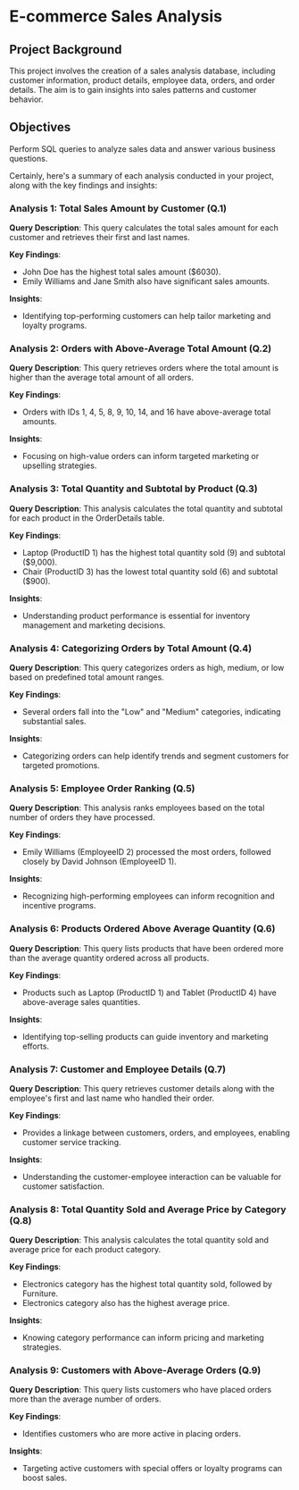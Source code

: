 # E-commerce Sales Analysis

## Project Background
This project involves the creation of a sales analysis database, including customer information, product details, employee data, orders, and order details. The aim is to gain insights into sales patterns and customer behavior.

## Objectives
Perform SQL queries to analyze sales data and answer various business questions.

Certainly, here's a summary of each analysis conducted in your project, along with the key findings and insights:

### Analysis 1: Total Sales Amount by Customer (Q.1)

**Query Description**: This query calculates the total sales amount for each customer and retrieves their first and last names.

**Key Findings**:
- John Doe has the highest total sales amount ($6030).
- Emily Williams and Jane Smith also have significant sales amounts.

**Insights**:
- Identifying top-performing customers can help tailor marketing and loyalty programs.

### Analysis 2: Orders with Above-Average Total Amount (Q.2)

**Query Description**: This query retrieves orders where the total amount is higher than the average total amount of all orders.

**Key Findings**:
- Orders with IDs 1, 4, 5, 8, 9, 10, 14, and 16 have above-average total amounts.

**Insights**:
- Focusing on high-value orders can inform targeted marketing or upselling strategies.

### Analysis 3: Total Quantity and Subtotal by Product (Q.3)

**Query Description**: This analysis calculates the total quantity and subtotal for each product in the OrderDetails table.

**Key Findings**:
- Laptop (ProductID 1) has the highest total quantity sold (9) and subtotal ($9,000).
- Chair (ProductID 3) has the lowest total quantity sold (6) and subtotal ($900).

**Insights**:
- Understanding product performance is essential for inventory management and marketing decisions.

### Analysis 4: Categorizing Orders by Total Amount (Q.4)

**Query Description**: This query categorizes orders as high, medium, or low based on predefined total amount ranges.

**Key Findings**:
- Several orders fall into the "Low" and "Medium" categories, indicating substantial sales.

**Insights**:
- Categorizing orders can help identify trends and segment customers for targeted promotions.

### Analysis 5: Employee Order Ranking (Q.5)

**Query Description**: This analysis ranks employees based on the total number of orders they have processed.

**Key Findings**:
- Emily Williams (EmployeeID 2) processed the most orders, followed closely by David Johnson (EmployeeID 1).

**Insights**:
- Recognizing high-performing employees can inform recognition and incentive programs.

### Analysis 6: Products Ordered Above Average Quantity (Q.6)

**Query Description**: This query lists products that have been ordered more than the average quantity ordered across all products.

**Key Findings**:
- Products such as Laptop (ProductID 1) and Tablet (ProductID 4) have above-average sales quantities.

**Insights**:
- Identifying top-selling products can guide inventory and marketing efforts.

### Analysis 7: Customer and Employee Details (Q.7)

**Query Description**: This query retrieves customer details along with the employee's first and last name who handled their order.

**Key Findings**:
- Provides a linkage between customers, orders, and employees, enabling customer service tracking.

**Insights**:
- Understanding the customer-employee interaction can be valuable for customer satisfaction.

### Analysis 8: Total Quantity Sold and Average Price by Category (Q.8)

**Query Description**: This analysis calculates the total quantity sold and average price for each product category.

**Key Findings**:
- Electronics category has the highest total quantity sold, followed by Furniture.
- Electronics category also has the highest average price.

**Insights**:
- Knowing category performance can inform pricing and marketing strategies.

### Analysis 9: Customers with Above-Average Orders (Q.9)

**Query Description**: This query lists customers who have placed orders more than the average number of orders.

**Key Findings**:
- Identifies customers who are more active in placing orders.

**Insights**:
- Targeting active customers with special offers or loyalty programs can boost sales.

